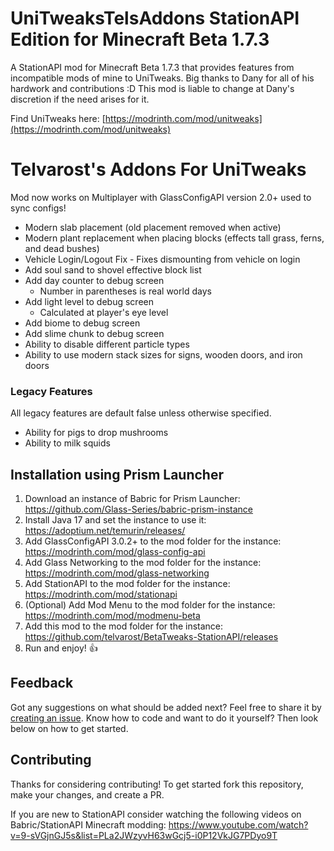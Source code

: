# UniTweaksTelsAddons StationAPI Edition for Minecraft Beta 1.7.3

A StationAPI mod for Minecraft Beta 1.7.3 that provides features from incompatible mods of mine to UniTweaks.
Big thanks to Dany for all of his hardwork and contributions :D
This mod is liable to change at Dany's discretion if the need arises for it.

Find UniTweaks here: [https://modrinth.com/mod/unitweaks](https://modrinth.com/mod/unitweaks)

# Telvarost's Addons For UniTweaks
Mod now works on Multiplayer with GlassConfigAPI version 2.0+ used to sync configs!

* Modern slab placement (old placement removed when active)
* Modern plant replacement when placing blocks (effects tall grass, ferns, and dead bushes)
* Vehicle Login/Logout Fix - Fixes dismounting from vehicle on login
* Add soul sand to shovel effective block list
* Add day counter to debug screen
  * Number in parentheses is real world days
* Add light level to debug screen
  * Calculated at player's eye level
* Add biome to debug screen
* Add slime chunk to debug screen
* Ability to disable different particle types
* Ability to use modern stack sizes for signs, wooden doors, and iron doors

### Legacy Features
All legacy features are default false unless otherwise specified.
* Ability for pigs to drop mushrooms
* Ability to milk squids

## Installation using Prism Launcher

1. Download an instance of Babric for Prism Launcher: https://github.com/Glass-Series/babric-prism-instance
2. Install Java 17 and set the instance to use it: https://adoptium.net/temurin/releases/
3. Add GlassConfigAPI 3.0.2+ to the mod folder for the instance: https://modrinth.com/mod/glass-config-api
4. Add Glass Networking to the mod folder for the instance: https://modrinth.com/mod/glass-networking
5. Add StationAPI to the mod folder for the instance: https://modrinth.com/mod/stationapi
6. (Optional) Add Mod Menu to the mod folder for the instance: https://modrinth.com/mod/modmenu-beta
7. Add this mod to the mod folder for the instance: https://github.com/telvarost/BetaTweaks-StationAPI/releases
8. Run and enjoy! 👍

## Feedback

Got any suggestions on what should be added next? Feel free to share it by [creating an issue](https://github.com/telvarost/UniTweaksTelsAddons-StationAPI/issues/new). Know how to code and want to do it yourself? Then look below on how to get started.

## Contributing

Thanks for considering contributing! To get started fork this repository, make your changes, and create a PR. 

If you are new to StationAPI consider watching the following videos on Babric/StationAPI Minecraft modding: https://www.youtube.com/watch?v=9-sVGjnGJ5s&list=PLa2JWzyvH63wGcj5-i0P12VkJG7PDyo9T

